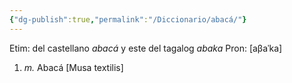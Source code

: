 ```yaml
---
{"dg-publish":true,"permalink":"/Diccionario/abacá/"}
---
```


Etim: del castellano *abacá* y este del tagalog *abaka*
Pron: [aβaˈka]
1. *m.* Abacá [Musa textilis]
